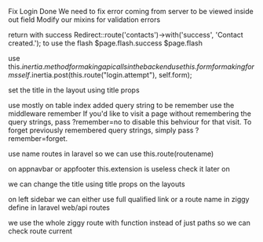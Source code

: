 Fix Login Done
We need to fix error coming from server to be viewed inside out field
Modify our mixins for validation errors

return with success
Redirect::route('contacts')->with('success', 'Contact created.');
to use the flash
$page.flash.success
$page.flash

use this.$inertia.method for making api calls in the backend
use this.form for making forms
self.$inertia.post(this.route("login.attempt"), self.form);

set the title in the layout using title props

use mostly on table index
added query string to be remember
use the middleware remember
If you'd like to visit a page without remembering the query strings, pass ?remember=no to disable this behviour for that visit.
To forget previously remembered query strings, simply pass ?remember=forget.

use name routes in laravel so we can use this.route(routename)

on appnavbar or appfooter
this.extension is useless check it later on

we can change the title using title props on the layouts

on left sidebar we can either use full qualified link or a route name in ziggy define in laravel web/api routes

we use the whole ziggy route with function instead of just paths so we can check route current

